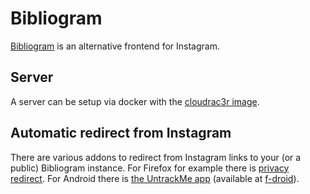 # Bibliogram

[Bibliogram](https://sr.ht/~cadence/bibliogram/) is an alternative frontend for
Instagram.

## Server

A server can be setup via docker with the [cloudrac3r image](./docker-images/cloudrac3r_-_bibliogram.md).

## Automatic redirect from Instagram

There are various addons to redirect from Instagram links to your (or a public)
Bibliogram instance.
For Firefox for example there is
[privacy redirect](https://addons.mozilla.org/en-US/firefox/addon/privacy-redirect/).
For Android there is
[the UntrackMe app](https://framagit.org/tom79/nitterizeme) (available at [f-droid](./f-droid.md)).
